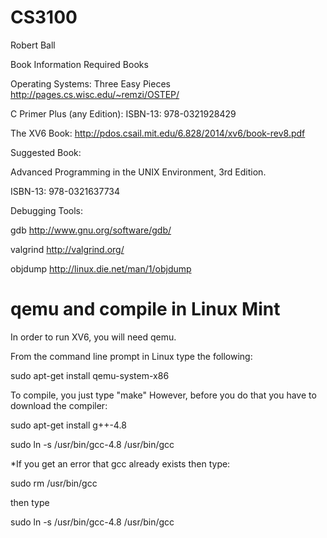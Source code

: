 # CS3100
Robert Ball

Book Information
Required Books

Operating Systems: Three Easy Pieces http://pages.cs.wisc.edu/~remzi/OSTEP/

C Primer Plus (any Edition): ISBN-13: 978-0321928429

The XV6 Book: http://pdos.csail.mit.edu/6.828/2014/xv6/book-rev8.pdf 

 

Suggested Book: 

Advanced Programming in the UNIX Environment, 3rd Edition. 

ISBN-13: 978-0321637734

Debugging Tools:

gdb http://www.gnu.org/software/gdb/

valgrind http://valgrind.org/

objdump http://linux.die.net/man/1/objdump


# qemu and compile in Linux Mint

In order to run XV6, you will need qemu.

From the command line prompt in Linux type the following:

sudo apt-get install qemu-system-x86

 

To compile, you just type "make" However, before you do that you have to download the compiler:

sudo apt-get install g++-4.8

sudo ln -s /usr/bin/gcc-4.8 /usr/bin/gcc

*If you get an error that gcc already exists then type:

sudo rm /usr/bin/gcc  

then type

sudo ln -s /usr/bin/gcc-4.8 /usr/bin/gcc
